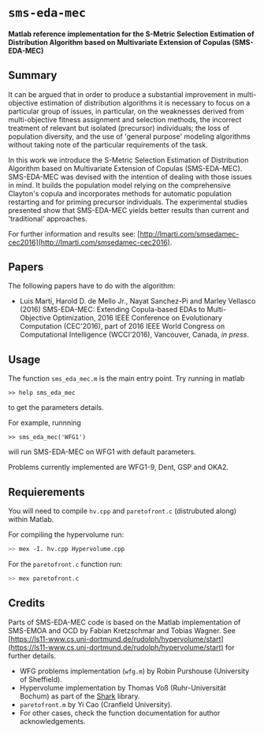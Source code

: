 # `sms-eda-mec`
#### Matlab reference implementation for the S-Metric Selection Estimation of Distribution Algorithm based on Multivariate Extension of Copulas (SMS-EDA-MEC)

## Summary

It can be argued that  in order to produce a substantial improvement in multi-objective estimation of distribution algorithms it is necessary to focus on a particular group of issues, in particular, on the weaknesses derived from multi-objective fitness assignment and selection methods, the incorrect treatment of relevant but isolated (precursor) individuals; the loss of population diversity, and the use of 'general purpose' modeling algorithms without taking note of the particular requirements of the task. 

In this work we introduce the S-Metric Selection Estimation of Distribution Algorithm based on Multivariate Extension of Copulas (SMS-EDA-MEC). SMS-EDA-MEC was devised with the intention of dealing with those issues in mind. It builds the population model relying on the comprehensive Clayton's copula and incorporates methods for automatic population restarting and for priming precursor individuals. The experimental studies presented show that SMS-EDA-MEC yields better results than current and 'traditional' approaches. 

For further information and results see: [http://lmarti.com/smsedamec-cec2016](http://lmarti.com/smsedamec-cec2016).

## Papers

The following papers have to do with the algorithm: 

* Luis Martí, Harold D. de Mello Jr., Nayat Sanchez-Pi and Marley Vellasco (2016) SMS-EDA-MEC: Extending Copula-based EDAs to Multi-Objective Optimization, 2016 IEEE Conference on Evolutionary Computation (CEC'2016), part of 2016 IEEE World Congress on Computational Intelligence (WCCI'2016), Vancouver, Canada, *in press*.

## Usage

The function `sms_eda_mec.m` is the main entry point. Try running in matlab
```
>> help sms_eda_mec
```
to get the parameters details.

For example, runnning 
```
>> sms_eda_mec('WFG1')
```
will run SMS-EDA-MEC on WFG1 with default parameters.

Problems currently implemented are WFG1-9, Dent, GSP and OKA2.

## Requierements

You will need to compile `hv.cpp` and `paretofront.c` (distrubuted along) within Matlab.

For compiling the hypervolume run:
```bash
>> mex -I. hv.cpp Hypervolume.cpp
``` 

For the `paretofront.c` function run:
```bash
>> mex paretofront.c
```

## Credits

Parts of SMS-EDA-MEC code is based on the Matlab implementation of SMS-EMOA and OCD by Fabian Kretzschmar and Tobias Wagner. See [https://ls11-www.cs.uni-dortmund.de/rudolph/hypervolume/start](https://ls11-www.cs.uni-dortmund.de/rudolph/hypervolume/start) for further details.

* WFG problems implementation (`wfg.m`) by Robin Purshouse (University of Sheffield).
* Hypervolume implementation by Thomas Vo&szlig; (Ruhr-Universit&auml;t Bochum) as part of the [Shark](http://image.diku.dk/shark/) library.
* `paretofront.m` by Yi Cao (Cranfield University).
* For other cases, check the function documentation for author acknowledgements.
